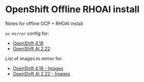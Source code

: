 # OpenShift Offline RHOAI install

Notes for offline OCP + RHOAI install

`oc-mirror` config for:

- [OpenShift 4.18](configs/isc-ocp-4.18.yaml)
- [OpenShift AI 2.22](configs/isc-rhoai-2.22.yaml)

List of images to mirror for:

- [OpenShift 4.18 - Images](docs/mapping-ocp-4.18.txt)
- [OpenShift AI 2.22 - Images](docs/mapping-rhoai-2.22.txt)
